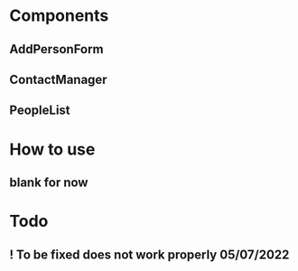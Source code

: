 # Components
 ## AddPersonForm
 ## ContactManager
 ## PeopleList

# How to use
## blank for now

# Todo
## ! To be fixed does not work properly 05/07/2022